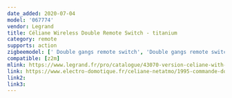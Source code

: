 ```yaml
---
date_added: 2020-07-04
model: '067774'
vendor: Legrand
title: Céliane Wireless Double Remote Switch - titanium
category: remote
supports: action
zigbeemodel: [' Double gangs remote switch', 'Double gangs remote switch']
compatible: [z2m]
mlink: https://www.legrand.fr/pro/catalogue/43070-version-celiane-with-netatmo/commande-double-sans-fil-celiane-with-netatmo-pour-eclairage-ou-prise-connectee-ou-micromodule-titane
link: https://www.electro-domotique.fr/celiane-netatmo/1995-commande-double-sans-fil-celiane-with-netatmo-pour-eclairage-ou-prise-connectee-ou-micromodule-titane-legrand-067774-3414971015852.html
link2: 
link3: 
---
```

